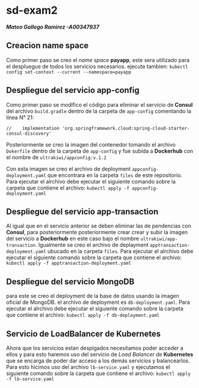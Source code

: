 # sd-exam2
***Mateo Gallego Ramirez -A00347937***

## Creacion name space
Como primer paso se creo el *name space* **payapp**, este sera utilizado para el despluegue de todos los servicios necesarios. ejecute tambien:
``kubectl config set-context --current --namespace=payapp``

## Despliegue del servicio app-config
Como primer paso se modifico el código para eliminar el servicio de **Consul** del archivo ``build.gradle``  dentro de la carpeta de ``app-config`` comentando la línea N° 21:

``//    implementation 'org.springframework.cloud:spring-cloud-starter-consul-discovery'``

Posteriormente se creo la imagen del contenedor tomando el archivo ``Dokerfile`` dentro de la carpeta de ``app-config`` y fue subida a  **Dockerhub** con el nombre de ``ultrakiwi/appconfig:v.1.2``

Con esta imagen se creo el archivo de deployment  ``appconfig-deployment.yaml`` que encontrara en la carpeta ``files`` de este repositorio. Para ejecutar el alrchivo debe ejecutar el siguiente comando sobre la carpeta  que contiene el archivo:
``kubectl apply -f appconfig-deployment.yaml``

## Despliegue del servicio app-transaction
Al igual que en el servicio anterior se deben eliminar las de pendencias con **Consul**,  para posteriormente  posteriormente crear crear y subir la imagen del servicio a **Dockerhub** en este caso bajo el nombre ``ultrakiwi/app-transaction``.
Igualmente se creo el archivo de deplayment ``apptransaction-deployment.yaml`` ubucado en la carpeta ``files``. Para ejecutar el alrchivo debe ejecutar el siguiente comando sobre la carpeta  que contiene el archivo:
``kubectl apply -f apptransaction-deployment.yaml``

## Despliegue del servicio MongoDB
para este se creo el deployment de la base de datos usando la imagen oficial de MongoDB. el archivo de deployment es ``db-deployment.yaml``.  Para ejecutar el alrchivo debe ejecutar el siguiente comando sobre la carpeta  que contiene el archivo:
``kubectl apply -f db-deployment.yaml``

## Servicio de LoadBalancer de Kubernetes
Ahora que los servicios estan desplgados necesitamos poder acceder a ellos y para esto haremos uso del servicio de *Load Balancer de* **Kubernetes** que se encarga de poder dar acceso a los demás servicios y balancearlos. Para esto hicimos uso del archivo ``lb-service.yaml`` y ejecutamos el siguiente comando sobre la carpeta que contiene el archivo:
``kubectl apply -f lb-service.yaml``